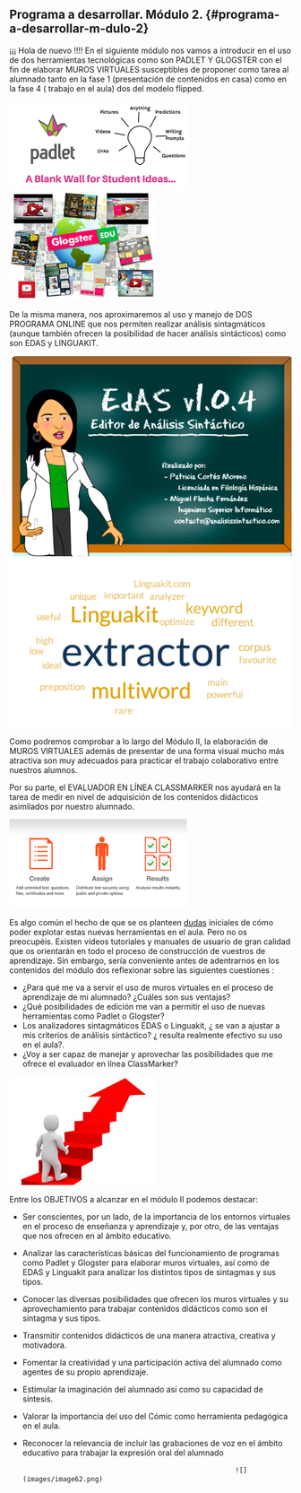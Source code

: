 ## Programa a desarrollar. Módulo 2. {#programa-a-desarrollar-m-dulo-2}

¡¡¡ Hola de nuevo !!!! En el siguiente módulo nos vamos a introducir en el uso de dos  herramientas tecnológicas como son PADLET Y GLOGSTER con el fin de elaborar  MUROS VIRTUALES susceptibles de proponer como tarea al alumnado tanto en la fase 1 (presentación de contenidos en casa) como en la fase 4 ( trabajo en el aula) dos del modelo flipped.  

![](images/image98.png)       ![](images/image68.png)

De la misma manera, nos aproximaremos al uso y manejo de  DOS PROGRAMA ONLINE que nos permiten realizar análisis sintagmáticos (aunque también ofrecen la posibilidad de hacer análisis sintácticos) como son EDAS y  LINGUAKIT.

![](images/image136.png)               ![](images/image19.png)

Como podremos comprobar a lo largo del Módulo II, la elaboración de MUROS VIRTUALES  además de presentar de una forma visual mucho más atractiva son muy adecuados para practicar el trabajo colaborativo entre nuestros alumnos.

Por su parte, el  EVALUADOR EN LÍNEA  CLASSMARKER nos ayudará en la tarea de medir en nivel de adquisición de los contenidos didácticos asimilados por nuestro alumnado.

![](images/image17.png)

Es algo común el hecho de que se os planteen [dudas](https://www.google.com/url?q=http://moodle.catedu.es/mod/forum/view.php?id%3D2774&sa=D&ust=1509617244746000&usg=AFQjCNFBwu2W7awt5h1r_CXiOfoaw9PtaQ) iniciales de cómo poder explotar estas nuevas herramientas en el aula. Pero no os preocupéis. Existen vídeos tutoriales y manuales de usuario de gran calidad que os orientarán en todo el proceso de construcción de vuestros de aprendizaje. Sin embargo, sería conveniente antes de adentrarnos en los contenidos del módulo dos  reflexionar sobre las siguientes cuestiones :

*   ¿Para qué me va a servir el uso de muros virtuales en el proceso de aprendizaje de mi alumnado? ¿Cuáles son sus ventajas?
*   ¿Qué posibilidades de edición me van a permitir el uso de nuevas herramientas como Padlet o Glogster?
*   Los analizadores sintagmáticos EDAS o Linguakit, ¿ se van a ajustar a mis criterios de análisis sintáctico? ¿ resulta realmente efectivo su uso en el aula?.
*   ¿Voy a ser capaz de manejar y  aprovechar las posibilidades que me ofrece el evaluador en línea ClassMarker?

![](images/image32.png)

Entre los OBJETIVOS a alcanzar en el módulo II podemos destacar:        

*   Ser conscientes, por un lado,  de la importancia de los entornos virtuales en el proceso de enseñanza y aprendizaje y, por otro, de las ventajas que nos ofrecen en al ámbito educativo.
*   Analizar las características básicas del funcionamiento de programas como Padlet y Glogster para elaborar muros virtuales, así como de EDAS y Linguakit para analizar los distintos tipos de sintagmas y sus tipos.
*   Conocer las diversas  posibilidades que ofrecen los muros virtuales  y su  aprovechamiento para trabajar contenidos didácticos como son el sintagma y sus tipos.
*   Transmitir contenidos didácticos de una manera atractiva, creativa y motivadora.  
*   Fomentar la creatividad y una participación activa del alumnado  como agentes de su propio aprendizaje.  
*   Estimular la imaginación del alumnado así como su capacidad de síntesis.
*   Valorar la importancia del uso del Cómic como  herramienta pedagógica en el aula.
*   Reconocer la relevancia de incluir las grabaciones de voz en el ámbito educativo para trabajar la expresión oral del alumnado           

                                                             ![](images/image62.png)